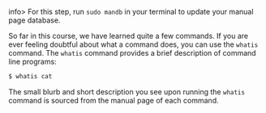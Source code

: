 
info> For this step, run `sudo mandb` in your terminal to update your manual page database.

So far in this course, we have learned quite a few commands. If you are ever feeling doubtful about what a command does, you can use the `whatis` command. The `whatis` command provides a brief description of command line programs:

```bash
$ whatis cat
```

The small blurb and short description you see upon running the `whatis` command is sourced from the manual page of each command.
